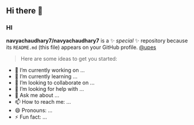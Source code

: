 ## Hi there 👋

### HI
**navyachaudhary7/navyachaudhary7** is a ✨ _special_ ✨ repository because its `README.md` (this file) appears on your GitHub profile.
[@upes](https://www.upes.ac.in)
> Here are some ideas to get you started:

- 🔭 I’m currently working on ...
- 🌱 I’m currently learning ...
- 👯 I’m looking to collaborate on ...
- 🤔 I’m looking for help with ...
- 💬 Ask me about ...
- 📫 How to reach me: ...
- 😄 Pronouns: ...
- ⚡ Fun fact: ...

